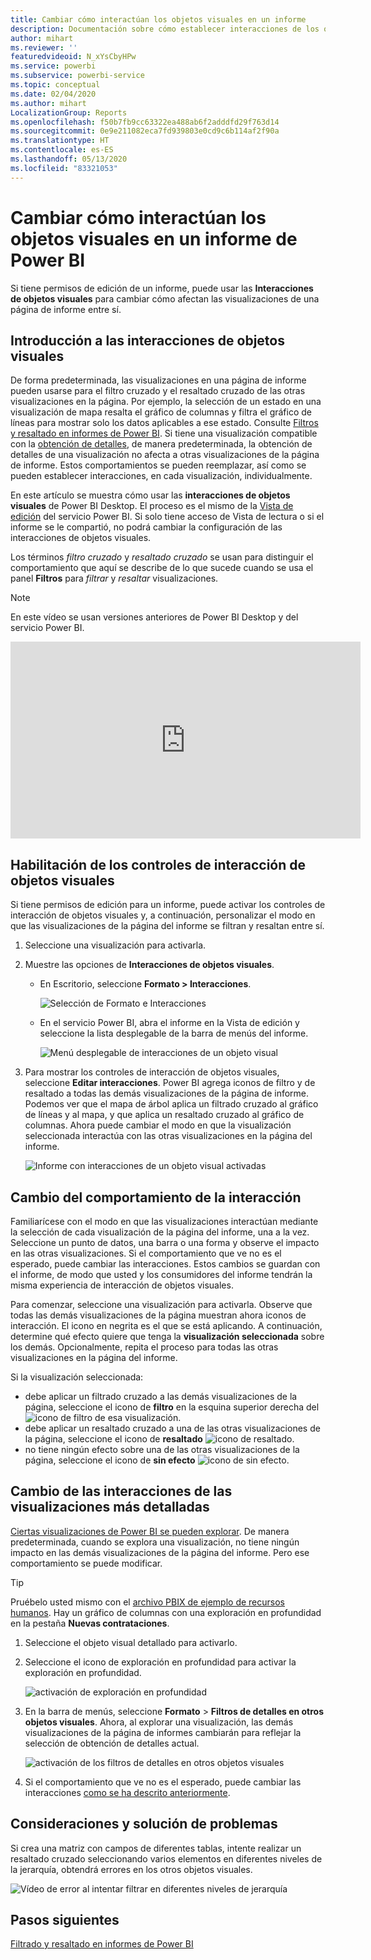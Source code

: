 ```yaml
---
title: Cambiar cómo interactúan los objetos visuales en un informe
description: Documentación sobre cómo establecer interacciones de los objetos visuales en un informe de Microsoft Power BI y en un informe de Power BI Desktop.
author: mihart
ms.reviewer: ''
featuredvideoid: N_xYsCbyHPw
ms.service: powerbi
ms.subservice: powerbi-service
ms.topic: conceptual
ms.date: 02/04/2020
ms.author: mihart
LocalizationGroup: Reports
ms.openlocfilehash: f50b7fb9cc63322ea488ab6f2adddfd29f763d14
ms.sourcegitcommit: 0e9e211082eca7fd939803e0cd9c6b114af2f90a
ms.translationtype: HT
ms.contentlocale: es-ES
ms.lasthandoff: 05/13/2020
ms.locfileid: "83321053"
---
```

# <a name="change-how-visuals-interact-in-a-power-bi-report"></a>Cambiar cómo interactúan los objetos visuales en un informe de Power BI
Si tiene permisos de edición de un informe, puede usar las **Interacciones de objetos visuales** para cambiar cómo afectan las visualizaciones de una página de informe entre sí. 

## <a name="introduction-to-visual-interactions"></a>Introducción a las interacciones de objetos visuales
De forma predeterminada, las visualizaciones en una página de informe pueden usarse para el filtro cruzado y el resaltado cruzado de las otras visualizaciones en la página.
Por ejemplo, la selección de un estado en una visualización de mapa resalta el gráfico de columnas y filtra el gráfico de líneas para mostrar solo los datos aplicables a ese estado.
Consulte [Filtros y resaltado en informes de Power BI](power-bi-reports-filters-and-highlighting.md). Si tiene una visualización compatible con la [obtención de detalles](../consumer/end-user-drill.md), de manera predeterminada, la obtención de detalles de una visualización no afecta a otras visualizaciones de la página de informe. Estos comportamientos se pueden reemplazar, así como se pueden establecer interacciones, en cada visualización, individualmente.

En este artículo se muestra cómo usar las **interacciones de objetos visuales** de Power BI Desktop. El proceso es el mismo de la [Vista de edición](service-interact-with-a-report-in-editing-view.md) del servicio Power BI. Si solo tiene acceso de Vista de lectura o si el informe se le compartió, no podrá cambiar la configuración de las interacciones de objetos visuales.

Los términos *filtro cruzado* y *resaltado cruzado* se usan para distinguir el comportamiento que aquí se describe de lo que sucede cuando se usa el panel **Filtros** para *filtrar* y *resaltar* visualizaciones.  

> [!NOTE]
> En este vídeo se usan versiones anteriores de Power BI Desktop y del servicio Power BI. 
>
>

<iframe width="560" height="315" src="https://www.youtube.com/embed/N_xYsCbyHPw?list=PL1N57mwBHtN0JFoKSR0n-tBkUJHeMP2cP" frameborder="0" allowfullscreen></iframe>


## <a name="enable-the-visual-interaction-controls"></a>Habilitación de los controles de interacción de objetos visuales
Si tiene permisos de edición para un informe, puede activar los controles de interacción de objetos visuales y, a continuación, personalizar el modo en que las visualizaciones de la página del informe se filtran y resaltan entre sí. 

1. Seleccione una visualización para activarla.  
2. Muestre las opciones de **Interacciones de objetos visuales**.
    

    - En Escritorio, seleccione **Formato > Interacciones**.

        ![Selección de Formato e Interacciones](media/service-reports-visual-interactions/power-bi-interaction.png)

    - En el servicio Power BI, abra el informe en la Vista de edición y seleccione la lista desplegable de la barra de menús del informe.

        ![Menú desplegable de interacciones de un objeto visual](media/service-reports-visual-interactions/power-bi-service.png)

3. Para mostrar los controles de interacción de objetos visuales, seleccione **Editar interacciones**. Power BI agrega iconos de filtro y de resaltado a todas las demás visualizaciones de la página de informe. Podemos ver que el mapa de árbol aplica un filtrado cruzado al gráfico de líneas y al mapa, y que aplica un resaltado cruzado al gráfico de columnas. Ahora puede cambiar el modo en que la visualización seleccionada interactúa con las otras visualizaciones en la página del informe.
   
    ![Informe con interacciones de un objeto visual activadas](media/service-reports-visual-interactions/power-bi-turn-on.png)


## <a name="change-the-interaction-behavior"></a>Cambio del comportamiento de la interacción
Familiarícese con el modo en que las visualizaciones interactúan mediante la selección de cada visualización de la página del informe, una a la vez.  Seleccione un punto de datos, una barra o una forma y observe el impacto en las otras visualizaciones. Si el comportamiento que ve no es el esperado, puede cambiar las interacciones. Estos cambios se guardan con el informe, de modo que usted y los consumidores del informe tendrán la misma experiencia de interacción de objetos visuales.


Para comenzar, seleccione una visualización para activarla.  Observe que todas las demás visualizaciones de la página muestran ahora iconos de interacción. El icono en negrita es el que se está aplicando. A continuación, determine qué efecto quiere que tenga la **visualización seleccionada** sobre los demás.  Opcionalmente, repita el proceso para todas las otras visualizaciones en la página del informe.

Si la visualización seleccionada:
   
   * debe aplicar un filtrado cruzado a las demás visualizaciones de la página, seleccione el icono de **filtro** en la esquina superior derecha del ![icono de filtro](media/service-reports-visual-interactions/power-bi-filter-icon.png) de esa visualización.
   * debe aplicar un resaltado cruzado a una de las otras visualizaciones de la página, seleccione el icono de **resaltado** ![icono de resaltado](media/service-reports-visual-interactions/power-bi-highlight-icon.png).
   * no tiene ningún efecto sobre una de las otras visualizaciones de la página, seleccione el icono de **sin efecto** ![icono de sin efecto](media/service-reports-visual-interactions/power-bi-no-impact.png).

## <a name="change-the-interactions-of-drillable-visualizations"></a>Cambio de las interacciones de las visualizaciones más detalladas
[Ciertas visualizaciones de Power BI se pueden explorar](../consumer/end-user-drill.md). De manera predeterminada, cuando se explora una visualización, no tiene ningún impacto en las demás visualizaciones de la página del informe. Pero ese comportamiento se puede modificar. 

> [!TIP]
> Pruébelo usted mismo con el [archivo PBIX de ejemplo de recursos humanos](https://download.microsoft.com/download/6/9/5/69503155-05A5-483E-829A-F7B5F3DD5D27/Human%20Resources%20Sample%20PBIX.pbix). Hay un gráfico de columnas con una exploración en profundidad en la pestaña **Nuevas contrataciones**.
>

1. Seleccione el objeto visual detallado para activarlo. 

2. Seleccione el icono de exploración en profundidad para activar la exploración en profundidad.

    ![activación de exploración en profundidad](media/service-reports-visual-interactions/power-bi-drill-down.png)

2. En la barra de menús, seleccione **Formato** > **Filtros de detalles en otros objetos visuales**.  Ahora, al explorar una visualización, las demás visualizaciones de la página de informes cambiarán para reflejar la selección de obtención de detalles actual. 

    ![activación de los filtros de detalles en otros objetos visuales](media/service-reports-visual-interactions/power-bi-drill.png)

3. Si el comportamiento que ve no es el esperado, puede cambiar las interacciones [como se ha descrito anteriormente](#change-the-interaction-behavior).

## <a name="considerations-and-troubleshooting"></a>Consideraciones y solución de problemas
Si crea una matriz con campos de diferentes tablas, intente realizar un resaltado cruzado seleccionando varios elementos en diferentes niveles de la jerarquía, obtendrá errores en los otros objetos visuales. 

![Vídeo de error al intentar filtrar en diferentes niveles de jerarquía](media/service-reports-visual-interactions/cross-highlight.gif)
    
## <a name="next-steps"></a>Pasos siguientes
[Filtrado y resaltado en informes de Power BI](power-bi-reports-filters-and-highlighting.md)